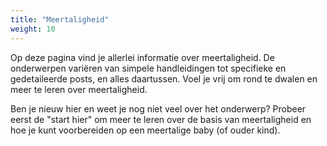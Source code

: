 ```yaml
---
title: "Meertaligheid"
weight: 10
---
```


Op deze pagina vind je allerlei informatie over meertaligheid. De onderwerpen variëren van simpele handleidingen tot specifieke en gedetaileerde posts, en alles daartussen. Voel je vrij om rond te dwalen en meer te leren over meertaligheid.

Ben je nieuw hier en weet je nog niet veel over het onderwerp? Probeer eerst de "start hier" om meer te leren over de basis van meertaligheid en hoe je kunt voorbereiden op een meertalige baby (of ouder kind).
